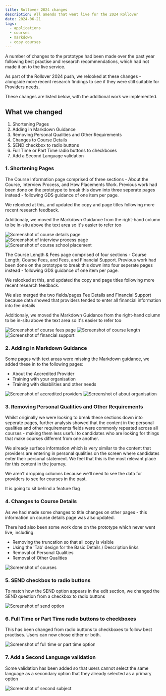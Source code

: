 ```yaml
---
title: Rollover 2024 changes
description: All amends that went live for the 2024 Rollover
date: 2024-06-21
tags:
  - applications
  - courses
  - markdown
  - copy courses
---
```


A number of changes to the prototype had been made over the past year following best practise and research recommendations, which had not made it on to the live service.

As part of the Rollover 2024 push, we relooked at these changes - alongside more recent research findings to see if they were still suitable for Providers needs.

These changes are listed below, with the additional work we implemented.

## What we changed

1. Shortening Pages
2. Adding in Markdown Guidance
3. Removing Personal Qualities and Other Requirements
4. Changes to Course Details
5. SEND checkbox to radio buttons
6. Full Time or Part Time radio buttons to checkboxes
7. Add a Second Language validation

### 1. Shortening Pages

The Course Information page comprised of three sections - About the Course, Interview Process, and How Placements Work. Previous work had been done on the prototype to break this down into three seperate pages instead - following GDS guidance of one item per page.

We relooked at this, and updated the copy and page titles following more recent research feedback.

Additionaly, we moved the Markdown Guidance from the right-hand column to be in-situ above the text area so it's easier to refer too

![Screenshot of course details page](about-this-course.png "Course details page")
![Screenshot of interview process page](interview-process.png "Interview process page")
![Screenshot of course school placement](school-placements.png "School placement page")

The Course Length & Fees page comprised of four sections - Course Length, Course Fees, and Fees, and Financial Support. Previous work had been done on the prototype to break this down into four seperate pages instead - following GDS guidance of one item per page.

We relooked at this, and updated the copy and page titles following more recent research feedback.

We also merged the two fields/pages Fee Details and Financial Support because data showed that providers tended to enter all financial information into fee details

Additionaly, we moved the Markdown Guidance from the right-hand column to be in-situ above the text area so it's easier to refer too

![Screenshot of course fees page](course-fees.png "Course fees page")
![Screenshot of course length](course-length.png "Course length page")
![Screenshot of financial support](financial-support.png "Financial support page")

### 2. Adding in Markdown Guidance

Some pages with text areas were missing the Markdown guidance, we added these in to the following pages:

- About the Accredited Provider
- Training with your organisation
- Training with disabilities and other needs

![Screenshot of accredited providers](accredited-providers.png "Accredited providers page")
![Screenshot of about organisation](about-org.png "About organisation page")

### 3. Removing Personal Qualities and Other Requirements

Whilst originally we were looking to break these sections down into seperate pages, further analysis showed that the content in the personal qualities and other requirements fields were commonly repeated across all courses - making them less useful to candidates who are looking for things that make courses different from one another.

We already surface information which is very similar to the content that providers are entering in personal qualities on the screen where candidates enter their personal statement. We feel that this is the most relevant place for this content in the journey.

We aren’t dropping columns because we’ll need to see the data for providers to see for courses in the past.

It is going to sit behind a feature flag

### 4. Changes to Course Details

As we had made some changes to title changes on other pages - this information on course details page was also updated.

There had also been some work done on the prototype which never went live, including:

- Removing the truncation so that all copy is visible
- Using the 'Tab' design for the Basic Details / Description links
- Removal of Personal Qualities
- Removal of Other Qualities

![Screenshot of courses](courses.png "Courses page")

### 5. SEND checkbox to radio buttons

To match how the SEND option appears in the edit section, we changed the SEND question from a checkbox to radio buttons

![Screenshot of send option](send.png "SEND option")

### 6. Full Time or Part Time radio buttons to checkboxes

This has been changed from radio buttons to checkboxes to follow best practises. Users can now chose either or both.

![Screenshot of full time or part time option](full-part-time.png "Full time or part time option")

### 7. Add a Second Language validation

Some validation has been added so that users cannot select the same language as a secondary option that they already selected as a primary option

![Screenshot of second subject](second-subject.png "Second subject page")
